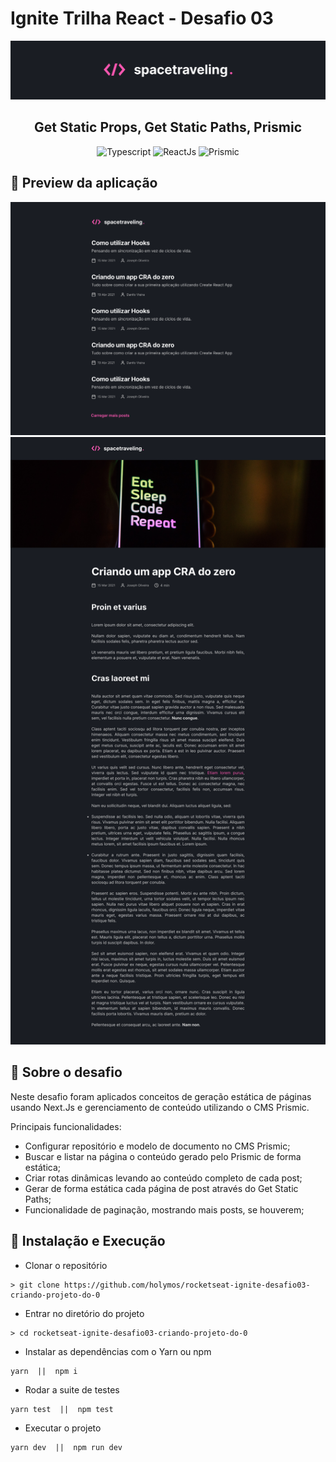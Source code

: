 # Ignite Trilha React - Desafio 03

<img alt="travelling. logo" src="./assets/travelling-capa.png" />

<h2 align="center">
  Get Static Props, Get Static Paths, Prismic
</h2>

<p align="center">
  <img alt="Typescript" src="https://img.shields.io/badge/TypeScript-007ACC?style=for-the-badge&logo=typescript&logoColor=white">

  <img alt="ReactJs" src="https://img.shields.io/badge/React-20232A?style=for-the-badge&logo=react&logoColor=61DAFB">

  <img alt="Prismic" src="https://camo.githubusercontent.com/99fac6df9734ffa608312a931a75fa9d9b0899aeb857d95d1f725f5dded3fee7/68747470733a2f2f696d672e736869656c64732e696f2f7374617469632f76313f7374796c653d666f722d7468652d6261646765266d6573736167653d507269736d696326636f6c6f723d353136334241266c6f676f3d507269736d6963266c6f676f436f6c6f723d464646464646266c6162656c3d">

</p>

## :eyes: Preview da aplicação

<img src="./assets/travelling-home.png" alt="Travelling homepage">

<img src="./assets/travelling-post.png" alt="Travelling post page">

## :rocket: Sobre o desafio

Neste desafio foram aplicados conceitos de geração estática de páginas usando Next.Js e gerenciamento de conteúdo utilizando o CMS Prismic.

Principais funcionalidades:

- Configurar repositório e modelo de documento no CMS Prismic;
- Buscar e listar na página o conteúdo gerado pelo Prismic de forma estática;
- Criar rotas dinâmicas levando ao conteúdo completo de cada post;
- Gerar de forma estática cada página de post através do Get Static Paths;
- Funcionalidade de paginação, mostrando mais posts, se houverem;

## :wrench: Instalação e Execução

- Clonar o repositório

```
> git clone https://github.com/holymos/rocketseat-ignite-desafio03-criando-projeto-do-0
```

- Entrar no diretório do projeto

```
> cd rocketseat-ignite-desafio03-criando-projeto-do-0
```

- Instalar as dependências com o Yarn ou npm

```
yarn  ||  npm i
```

- Rodar a suite de testes

```
yarn test  ||  npm test
```

- Executar o projeto

```
yarn dev  ||  npm run dev
```
